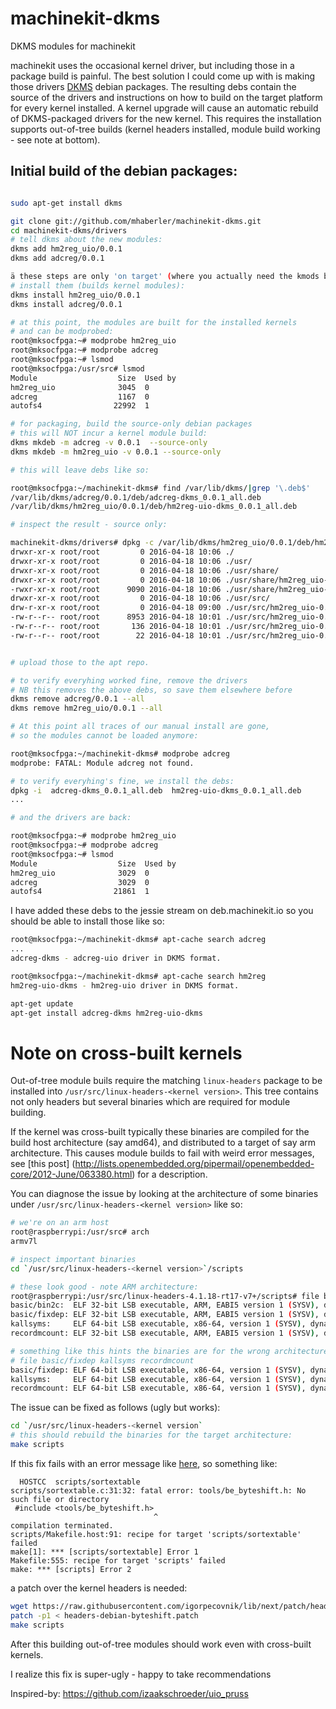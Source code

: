 # machinekit-dkms
DKMS modules for machinekit

machinekit uses the occasional kernel driver, but including those in a package build is painful.
The best solution I could come up with is making those drivers [DKMS](https://en.wikipedia.org/wiki/Dynamic_Kernel_Module_Support) debian packages.
The resulting debs contain the source of the
drivers and instructions on how to build on the target platform for every kernel installed. A kernel upgrade
will cause an automatic rebuild of DKMS-packaged drivers for the new kernel. This requires the installation
supports out-of-tree builds (kernel headers installed, module build working - see note at bottom).

## Initial build of the debian packages:

````bash

sudo apt-get install dkms

git clone git://github.com/mhaberler/machinekit-dkms.git
cd machinekit-dkms/drivers
# tell dkms about the new modules:
dkms add hm2reg_uio/0.0.1
dkms add adcreg/0.0.1

ä these steps are only 'on target' (where you actually need the kmods built)
# install them (builds kernel modules):
dkms install hm2reg_uio/0.0.1
dkms install adcreg/0.0.1

# at this point, the modules are built for the installed kernels
# and can be modprobed:
root@mksocfpga:~# modprobe hm2reg_uio
root@mksocfpga:~# modprobe adcreg
root@mksocfpga:~# lsmod
root@mksocfpga:/usr/src# lsmod
Module                  Size  Used by
hm2reg_uio              3045  0
adcreg                  1167  0
autofs4                22992  1

# for packaging, build the source-only debian packages
# this will NOT incur a kernel module build:
dkms mkdeb -m adcreg -v 0.0.1  --source-only
dkms mkdeb -m hm2reg_uio -v 0.0.1 --source-only

# this will leave debs like so:

root@mksocfpga:~/machinekit-dkms# find /var/lib/dkms/|grep '\.deb$'
/var/lib/dkms/adcreg/0.0.1/deb/adcreg-dkms_0.0.1_all.deb
/var/lib/dkms/hm2reg_uio/0.0.1/deb/hm2reg-uio-dkms_0.0.1_all.deb

# inspect the result - source only:

machinekit-dkms/drivers# dpkg -c /var/lib/dkms/hm2reg_uio/0.0.1/deb/hm2reg-uio-dkms_0.0.1_all.deb
drwxr-xr-x root/root         0 2016-04-18 10:06 ./
drwxr-xr-x root/root         0 2016-04-18 10:06 ./usr/
drwxr-xr-x root/root         0 2016-04-18 10:06 ./usr/share/
drwxr-xr-x root/root         0 2016-04-18 10:06 ./usr/share/hm2reg_uio-dkms/
-rwxr-xr-x root/root      9090 2016-04-18 10:06 ./usr/share/hm2reg_uio-dkms/postinst
drwxr-xr-x root/root         0 2016-04-18 10:06 ./usr/src/
drw-r-xr-x root/root         0 2016-04-18 09:00 ./usr/src/hm2reg_uio-0.0.1/
-rw-r--r-- root/root      8953 2016-04-18 10:01 ./usr/src/hm2reg_uio-0.0.1/hm2reg_uio.c
-rw-r--r-- root/root       136 2016-04-18 10:01 ./usr/src/hm2reg_uio-0.0.1/dkms.conf
-rw-r--r-- root/root        22 2016-04-18 10:01 ./usr/src/hm2reg_uio-0.0.1/Makefile


# upload those to the apt repo.

# to verify everyhing worked fine, remove the drivers
# NB this removes the above debs, so save them elsewhere before
dkms remove adcreg/0.0.1 --all
dkms remove hm2reg_uio/0.0.1 --all

# At this point all traces of our manual install are gone,
# so the modules cannot be loaded anymore:

root@mksocfpga:~/machinekit-dkms# modprobe adcreg
modprobe: FATAL: Module adcreg not found.

# to verify everyhing's fine, we install the debs:
dpkg -i  adcreg-dkms_0.0.1_all.deb  hm2reg-uio-dkms_0.0.1_all.deb
...

# and the drivers are back:

root@mksocfpga:~# modprobe hm2reg_uio
root@mksocfpga:~# modprobe adcreg
root@mksocfpga:~# lsmod
Module                  Size  Used by
hm2reg_uio              3029  0
adcreg              	3029  0
autofs4                21861  1

`````

I have added these debs to the jessie stream on deb.machinekit.io
so you should be able to install those like so:

````bash
root@mksocfpga:~/machinekit-dkms# apt-cache search adcreg
...
adcreg-dkms - adcreg-uio driver in DKMS format.

root@mksocfpga:~/machinekit-dkms# apt-cache search hm2reg
hm2reg-uio-dkms - hm2reg-uio driver in DKMS format.

apt-get update
apt-get install adcreg-dkms hm2reg-uio-dkms 
`````

# Note on cross-built kernels

Out-of-tree module buils require the matching `linux-headers` package to be installed into
`/usr/src/linux-headers-<kernel version>`. This tree contains not only headers but several binaries
which are required for module building.

If the kernel was cross-built typically these binaries are compiled for the build host architecture (say amd64), and
distributed to a target of say arm architecture. This causes module builds to fail with weird error messages, see [this post] (http://lists.openembedded.org/pipermail/openembedded-core/2012-June/063380.html) for a description.

You can diagnose the issue by looking at the architecture of some binaries under `/usr/src/linux-headers-<kernel version>` like so:

````bash
# we're on an arm host
root@raspberrypi:/usr/src# arch
armv7l

# inspect important binaries
cd `/usr/src/linux-headers-<kernel version>`/scripts

# these look good - note ARM architecture:
root@raspberrypi:/usr/src/linux-headers-4.1.18-rt17-v7+/scripts# file basic/bin2c basic/fixdep kallsyms recordmcount
basic/bin2c:  ELF 32-bit LSB executable, ARM, EABI5 version 1 (SYSV), dynamically linked, interpreter /lib/ld-linux-armhf.so.3, for GNU/Linux 2.6.32, BuildID[sha1]=d3832724ec76f419b6ef4eaaa1be41f66de480b1, not stripped
basic/fixdep: ELF 32-bit LSB executable, ARM, EABI5 version 1 (SYSV), dynamically linked, interpreter /lib/ld-linux-armhf.so.3, for GNU/Linux 2.6.32, BuildID[sha1]=53c156943bdb20f3802bb91643b5d8668a490636, not stripped
kallsyms:     ELF 64-bit LSB executable, x86-64, version 1 (SYSV), dynamically linked, interpreter /lib64/ld-linux-x86-64.so.2, for GNU/Linux 2.6.32, BuildID[sha1]=517fea36cfe40942c2cff44433a2d3caef711657, not stripped
recordmcount: ELF 32-bit LSB executable, ARM, EABI5 version 1 (SYSV), dynamically linked, interpreter /lib/ld-linux-armhf.so.3, for GNU/Linux 2.6.32, BuildID[sha1]=a86949572904fc070ce9291a1ffb1f850c017aba, not stripped

# something like this hints the binaries are for the wrong architecture (note x86-64):
# file basic/fixdep kallsyms recordmcount
basic/fixdep: ELF 64-bit LSB executable, x86-64, version 1 (SYSV), dynamically linked, interpreter /lib64/ld-linux-x86-64.so.2, for GNU/Linux 2.6.32, BuildID[sha1]=1d3b83c509da6d6365d4990becfaa421b96fe56a, stripped
kallsyms:     ELF 64-bit LSB executable, x86-64, version 1 (SYSV), dynamically linked, interpreter /lib64/ld-linux-x86-64.so.2, for GNU/Linux 2.6.32, BuildID[sha1]=161872353bf7ec325a716b54499ce5b93e8abe6b, stripped
recordmcount: ELF 64-bit LSB executable, x86-64, version 1 (SYSV), dynamically linked, interpreter /lib64/ld-linux-x86-64.so.2, for GNU/Linux 2.6.32, BuildID[sha1]=e2fbf2e1360e0a06eb46a51f7cd2f70ebe403fe1, stripped
`````

The issue can be fixed as follows (ugly but works):
````bash
cd `/usr/src/linux-headers-<kernel version`
# this should rebuild the binaries for the target architecture:
make scripts
````

If this fix fails with an error message like [here](https://github.com/igorpecovnik/lib/issues/74#issue-94508186), 
so something like:

`````
  HOSTCC  scripts/sortextable
scripts/sortextable.c:31:32: fatal error: tools/be_byteshift.h: No such file or directory
 #include <tools/be_byteshift.h>
                                ^
compilation terminated.
scripts/Makefile.host:91: recipe for target 'scripts/sortextable' failed
make[1]: *** [scripts/sortextable] Error 1
Makefile:555: recipe for target 'scripts' failed
make: *** [scripts] Error 2
`````

a patch over the kernel headers is needed:

````bash
wget https://raw.githubusercontent.com/igorpecovnik/lib/next/patch/headers-debian-byteshift.patch
patch -p1 < headers-debian-byteshift.patch
make scripts
````

After this building out-of-tree modules should work even with cross-built kernels.

I realize this fix is super-ugly - happy to take recommendations

Inspired-by: https://github.com/izaakschroeder/uio_pruss




